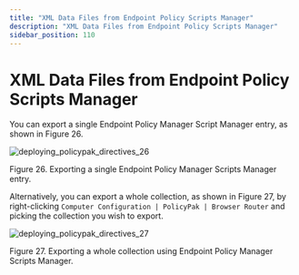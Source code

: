 ```yaml
---
title: "XML Data Files from Endpoint Policy Scripts Manager"
description: "XML Data Files from Endpoint Policy Scripts Manager"
sidebar_position: 110
---
```


# XML Data Files from Endpoint Policy Scripts Manager

You can export a single Endpoint Policy Manager Script Manager entry, as shown in Figure 26.

![deploying_policypak_directives_26](/images/endpointpolicymanager/mdm/xmldatafiles/deploying_endpointpolicymanager_directives_26.webp)

Figure 26. Exporting a single Endpoint Policy Manager Scripts Manager entry.

Alternatively, you can export a whole collection, as shown in Figure 27, by right-clicking
`Computer Configuration | PolicyPak | Browser Router` and picking the collection you wish to export.

![deploying_policypak_directives_27](/images/endpointpolicymanager/mdm/xmldatafiles/deploying_endpointpolicymanager_directives_27.webp)

Figure 27. Exporting a whole collection using Endpoint Policy Manager Scripts Manager.
